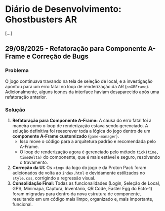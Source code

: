 # Diário de Desenvolvimento: Ghostbusters AR

[...]

## 29/08/2025 - Refatoração para Componente A-Frame e Correção de Bugs

### Problema
O jogo continuava travando na tela de seleção de local, e a investigação apontou para um erro fatal no loop de renderização da AR (`onXRFrame`). Adicionalmente, alguns ícones da interface haviam desaparecido após uma refatoração anterior.

### Solução
1.  **Refatoração para Componente A-Frame:** A causa do erro fatal foi a maneira como o loop de renderização estava sendo gerenciado. A solução definitiva foi reescrever toda a lógica do jogo dentro de um **componente A-Frame customizado** (`game-manager`).
    - Isso move o código para a arquitetura padrão e recomendada pelo A-Frame.
    - O loop de renderização agora é gerenciado pelo método `tick(time, timeDelta)` do componente, que é mais estável e seguro, resolvendo o travamento.
2.  **Correção da UI:** Os `<img>` da logo do jogo e da Proton Pack foram adicionados de volta ao `index.html` e devidamente estilizados no `style.css`, corrigindo a regressão visual.
3.  **Consolidação Final:** Todas as funcionalidades (Login, Seleção de Local, GPS, Minimapa, Captura, Inventário, QR Code, Easter Egg do Ecto-1) foram migradas para dentro da nova estrutura de componente, resultando em um código mais limpo, organizado e, mais importante, funcional.